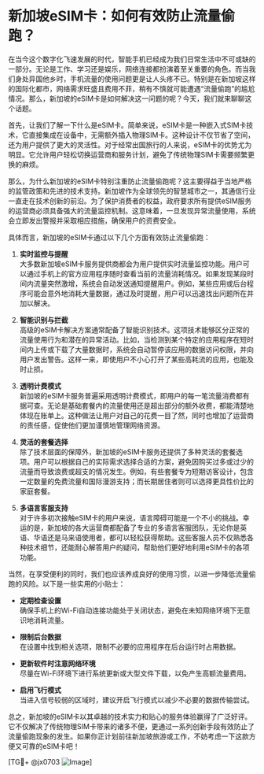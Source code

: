 # 新加坡eSIM卡：如何有效防止流量偷跑？

在当今这个数字化飞速发展的时代，智能手机已经成为我们日常生活中不可或缺的一部分。无论是工作、学习还是娱乐，网络连接都扮演着至关重要的角色。而当我们身处异国他乡时，手机流量的使用问题更是让人头疼不已。特别是在新加坡这样的国际化都市，网络需求旺盛且费用不菲，稍有不慎就可能遭遇“流量偷跑”的尴尬情况。那么，新加坡的eSIM卡是如何解决这一问题的呢？今天，我们就来聊聊这个话题。

首先，让我们了解一下什么是eSIM卡。简单来说，eSIM卡是一种嵌入式SIM卡技术，它直接集成在设备中，无需额外插入物理SIM卡。这种设计不仅节省了空间，还为用户提供了更大的灵活性。对于经常出国旅行的人来说，eSIM卡的优势尤为明显。它允许用户轻松切换运营商和服务计划，避免了传统物理SIM卡需要频繁更换的麻烦。

那么，为什么新加坡的eSIM卡特别注重防止流量偷跑呢？这主要得益于当地严格的监管政策和先进的技术支持。新加坡作为全球领先的智慧城市之一，其通信行业一直走在技术创新的前沿。为了保护消费者的权益，政府要求所有提供eSIM服务的运营商必须具备强大的流量监控机制。这意味着，一旦发现异常流量使用，系统会立即发出警报并采取相应措施，确保用户的资费安全。

具体而言，新加坡的eSIM卡通过以下几个方面有效防止流量偷跑：

1. **实时监控与提醒**  
   大多数新加坡eSIM卡服务提供商都会为用户提供实时流量监控功能。用户可以通过手机上的官方应用程序随时查看当前的流量消耗情况。如果发现某段时间内流量突然激增，系统会自动发送通知提醒用户。例如，某些应用或后台程序可能会意外地消耗大量数据，通过及时提醒，用户可以迅速找出问题所在并加以解决。

2. **智能识别与拦截**  
   高级的eSIM卡解决方案通常配备了智能识别技术。这项技术能够区分正常的流量使用行为和潜在的异常活动。比如，当检测到某个特定的应用程序在短时间内上传或下载了大量数据时，系统会自动暂停该应用的数据访问权限，并向用户发出警告。这样一来，即使用户不小心打开了某些高耗流的应用，也能及时止损。

3. **透明计费模式**  
   新加坡的eSIM卡服务普遍采用透明计费模式，即用户的每一笔流量消费都有据可查。无论是基础套餐内的流量使用还是超出部分的额外收费，都能清楚地体现在账单上。这种做法让用户对自己的花费一目了然，同时也增加了运营商的责任感，促使他们更加谨慎地管理网络资源。

4. **灵活的套餐选择**  
   除了技术层面的保障外，新加坡的eSIM卡服务还提供了多种灵活的套餐选项。用户可以根据自己的实际需求选择合适的方案，避免因购买过多或过少的流量而导致浪费或超支的情况发生。例如，有些套餐专为短期访客设计，包含一定数量的免费流量和国际漫游支持；而长期居住者则可以选择更具性价比的家庭套餐。

5. **多语言客服支持**  
   对于许多初次接触eSIM卡的用户来说，语言障碍可能是一个不小的挑战。幸运的是，新加坡的各大运营商都配备了专业的多语言客服团队，无论你是英语、华语还是马来语使用者，都可以轻松获得帮助。这些客服人员不仅熟悉各种技术细节，还能耐心解答用户的疑问，帮助他们更好地利用eSIM卡的各项功能。

当然，在享受便利的同时，我们也应该养成良好的使用习惯，以进一步降低流量偷跑的风险。以下是一些实用的小贴士：

- **定期检查设置**  
  确保手机上的Wi-Fi自动连接功能处于关闭状态，避免在未知网络环境下无意识地消耗流量。
  
- **限制后台数据**  
  在设置中找到相关选项，限制不必要的应用程序在后台运行时占用数据。
  
- **更新软件时注意网络环境**  
  尽量在Wi-Fi环境下进行系统更新或大型文件下载，以免产生高额流量费用。
  
- **启用飞行模式**  
  当进入信号较弱的区域时，建议开启飞行模式以减少不必要的数据传输尝试。

总之，新加坡的eSIM卡以其卓越的技术实力和贴心的服务体验赢得了广泛好评。它不仅解决了传统物理SIM卡带来的诸多不便，更通过一系列创新手段有效防止了流量偷跑现象的发生。如果你正计划前往新加坡旅游或工作，不妨考虑一下这款方便又可靠的eSIM卡吧！

[TG💪+ @jx0703 ![Image](https://github.com/user-attachments/assets/dbca1d08-cadb-493c-b0ec-ad6f7a83f270)]